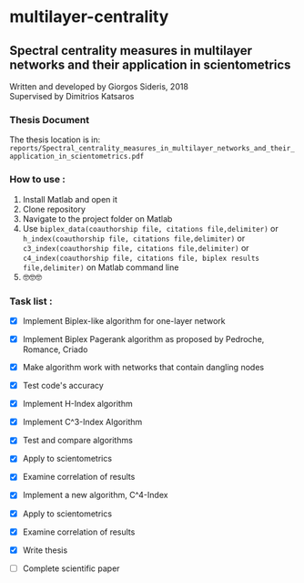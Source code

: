 # multilayer-centrality
## **Spectral centrality measures in multilayer networks and their application in scientometrics**
Written and developed by Giorgos Sideris, 2018  
Supervised by Dimitrios Katsaros

### Thesis Document
The thesis location is in: `reports/Spectral_centrality_measures_in_multilayer_networks_and_their_application_in_scientometrics.pdf`

### How to use :

1. Install Matlab and open it
2. Clone repository
3. Navigate to the project folder on Matlab
4. Use `biplex_data(coauthorship file, citations file,delimiter)` or `h_index(coauthorship file, citations file,delimiter)` or `c3_index(coauthorship file, citations file,delimiter)` or `c4_index(coauthorship file, citations file, biplex results file,delimiter)` on Matlab command line
5. 🤓🤓🤓


### Task list : 

- [x] Implement Biplex-like algorithm for one-layer network
- [x] Implement Biplex Pagerank algorithm as proposed by Pedroche, Romance, Criado
- [x] Make algorithm work with networks that contain dangling nodes
- [x] Test code's accuracy

- [x] Implement H-Index algorithm
- [x] Implement C^3-Index Algorithm
- [x] Test and compare algorithms

- [x] Apply to scientometrics
- [x] Examine correlation of results

- [x] Implement a new algorithm, C^4-Index
- [x] Apply to scientometrics
- [x] Examine correlation of results

- [x] Write thesis

- [ ] Complete scientific paper

